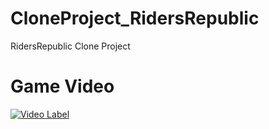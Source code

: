 # CloneProject_RidersRepublic
RidersRepublic Clone Project

# Game Video
[![Video Label](http://img.youtube.com/vi/VsYEHJ2dfv8/0.jpg)](https://youtu.be/VsYEHJ2dfv8)
